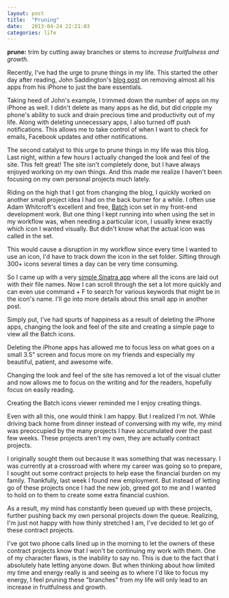```yaml
---
layout: post
title:  "Pruning"
date:   2013-04-24 22:21:03
categories: life
---
```


**prune:** trim by cutting away branches or stems to *increase fruitfulness and growth*.

Recently, I've had the urge to prune things in my life. This started the other day after reading, John Saddington's <a href="http://tentblogger.com/crippling-iphone/" target="_blank">blog post</a> on removing almost all his apps from his iPhone to just the bare essentials. 

Taking heed of John's example, I trimmed down the number of apps on my iPhone as well. I didn't delete as many apps as he did, but did cripple my phone's ability to suck and drain precious time and productivity out of my life. Along with deleting unnecessary apps, I also turned off push notifications. This allows me to take control of when I want to check for emails, Facebook updates and other notifications.

The second catalyst to this urge to prune things in my life was this blog. Last night, within a few hours I actually changed the look and feel of the site. This felt great! The site isn't completely done, but I have always enjoyed working on my own things. And this made me realize I haven't been focusing on my own personal projects much lately.

Riding on the high that I got from changing the blog, I quickly worked on another small project idea I had on the back burner for a while. I often use Adam Whitcroft's excellent and free, <a href="http://adamwhitcroft.com/batch/" target="_blank">Batch</a> icon set in my front-end development work. But one thing I kept running into when using the set in my workflow was, when needing a particular icon, I usually knew exactly which icon I wanted visually. But didn't know what the actual icon was called in the set.

This would cause a disruption in my workflow since every time I wanted to use an icon, I'd have to track down the icon in the set folder. Sifting through 300+ icons several times a day can be very time consuming.

So I came up with a very <a href="http://lab.michaellee.co/batch-viewer" target="_blank">simple Sinatra app</a> where all the icons are laid out with their file names. Now I can scroll through the set a lot more quickly and can even use command + F to search for various keywords that might be in the icon's name. I'll go into more details about this small app in another post.

Simply put, I've had spurts of happiness as a result of deleting the iPhone apps, changing the look and feel of the site and creating a simple page to view all the Batch icons.

Deleting the iPhone apps has allowed me to focus less on what goes on a small 3.5" screen and focus more on my friends and especially my beautiful, patient, and awesome wife. 

Changing the look and feel of the site has removed a lot of the visual clutter and now allows me to focus on the writing and for the readers, hopefully focus on easily reading. 

Creating the Batch icons viewer reminded me I enjoy creating things.

Even with all this, one would think I am happy. But I realized I'm not. While driving back home from dinner instead of conversing with my wife, my mind was preoccupied by the many projects I have accumulated over the past few weeks. These projects aren't my own, they are actually contract projects.

I originally sought them out because it was something that was necessary. I was currently at a crossroad with where my career was going so to prepare, I sought out some contract projects to help ease the financial burden on my family. Thankfully, last week I found new employment. But instead of letting go of these projects once I had the new job, greed got to me and I wanted to hold on to them to create some extra financial cushion.

As a result, my mind has constantly been queued up with these projects, further pushing back my own personal projects down the queue. Realizing, I'm just not happy with how thinly stretched I am, I've decided to let go of these contract projects. 

I've got two phone calls lined up in the morning to let the owners of these contract projects know that I won't be continuing my work with them. One of my character flaws, is the inability to say no. This is due to the fact that I absolutely hate letting anyone down. But when thinking about how limited my time and energy really is and seeing as to where I'd like to focus my energy, I feel pruning these "branches" from my life will only lead to an increase in fruitfulness and growth.